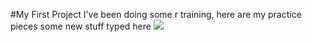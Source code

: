 #My First Project
I've been doing some r training, here are my practice pieces
some new stuff typed here
![](http://media.giphy.com/media/836gLmVVZgJEI/giphy.gif)
